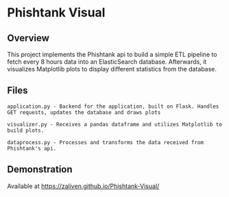# Phishtank Visual
## Overview 
This project implements the Phishtank api to build a simple ETL pipeline to fetch every 8 hours data into an ElasticSearch database. Afterwards, it visualizes Matplotlib plots to display different statistics from the database.


## Files
```
application.py - Backend for the application, built on Flask. Handles GET requests, updates the database and draws plots

visualizer.py - Receives a pandas dataframe and utilizes Matplotlib to build plots.

dataprocess.py - Processes and transforms the data received from Phishtank's api.

``` 

## Demonstration
Available at https://zaliven.github.io/Phishtank-Visual/


